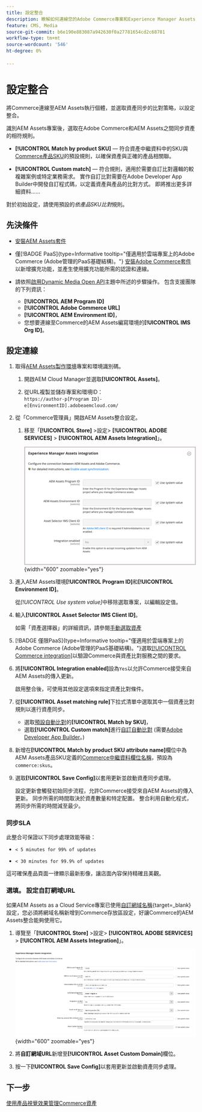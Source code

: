 ```yaml
---
title: 設定整合
description: 瞭解如何連線您的Adobe Commerce專案和Experience Manager Assets專案，以啟用這兩個系統之間的資產同步。
feature: CMS, Media
source-git-commit: b6e190e883087a942630f0a27781654cd2c68781
workflow-type: tm+mt
source-wordcount: '546'
ht-degree: 0%

---
```



# 設定整合

將Commerce連線至AEM Assets執行個體，並選取資產同步的比對策略，以設定整合。

識別AEM Assets專案後，選取在Adobe Commerce和AEM Assets之間同步資產的相符規則。

* **[!UICONTROL Match by product SKU]** — 符合資產中繼資料中的SKU與[Commerce產品SKU](https://experienceleague.adobe.com/zh-hant/docs/commerce-operations/implementation-playbook/glossary#sku)的預設規則，以確保資產與正確的產品相關聯。

* **[!UICONTROL Custom match]** — 符合規則，適用於需要自訂比對邏輯的較複雜案例或特定業務需求。 實作自訂比對需要在Adobe Developer App Builder中開發自訂程式碼，以定義資產與產品的比對方式。 即將推出更多詳細資料……

對於初始設定，請使用預設的&#x200B;*依產品SKU比對*&#x200B;規則。

## 先決條件

* [安裝AEM Assets套件](configure-aem.md)

* 僅[!BADGE PaaS]{type=Informative tooltip="僅適用於雲端專案上的Adobe Commerce (Adobe管理的PaaS基礎結構)。"} [安裝Adobe Commerce套件](configure-commerce.md)以新增擴充功能，並產生使用擴充功能所需的認證和連線。

* 請依照[啟用Dynamic Media Open API](https://experienceleague.adobe.com/zh-hant/docs/experience-manager-cloud-service/content/assets/dynamicmedia/dynamic-media-open-apis/dynamic-media-open-apis-overview#enable-dynamic-media-open-apis)主題中所述的步驟操作。 包含支援團隊的下列資訊：

   * **[!UICONTROL AEM Program ID]**
   * **[!UICONTROL Adobe Commerce URL]**
   * **[!UICONTROL AEM Environment ID]**，
   * 您想要連線至Commerce的AEM Assets編寫環境的&#x200B;**[!UICONTROL IMS Org ID]**。

## 設定連線

1. 取得[AEM Assets製作環境](https://experienceleague.adobe.com/zh-hant/docs/experience-manager-cloud-service/content/sites/authoring/quick-start)專案和環境識別碼。

   1. 開啟AEM Cloud Manager並選取&#x200B;**[!UICONTROL Assets]**。

   1. 從URL複製並儲存專案和環境ID： <br>`https://author-p[Program ID]-e[EnvironmentID].adobeaemcloud.com/`

1. 從「Commerce管理員」開啟AEM Assets整合設定。

   1. 移至「**[!UICONTROL Store]** >設定> **[!UICONTROL ADOBE SERVICES]** > **[!UICONTROL AEM Assets Integration]**」。

      ![AEM Assets整合啟用整合](../assets/aem-assets-integration-enable-config.png){width="600" zoomable="yes"}

1. 進入AEM Assets環境&#x200B;**[!UICONTROL Program ID]**&#x200B;和&#x200B;**[!UICONTROL Environment ID]**。

   從&#x200B;*[!UICONTROL Use system value]*&#x200B;中移除選取專案，以編輯設定值。

1. 輸入&#x200B;**[!UICONTROL Asset Selector IMS Client ID]**。

   如需「資產選擇器」的詳細資訊，請參閱[手動選取資產](../synchronize/asset-selector-integration.md)

1. [!BADGE 僅限PaaS]{type=Informative tooltip="僅適用於雲端專案上的Adobe Commerce (Adobe管理的PaaS基礎結構)。"}選取[[!UICONTROL Commerce integration]](configure-commerce.md#add-the-integration-to-the-commerce-environment)以驗證Commerce與資產比對服務之間的要求。

1. 將&#x200B;**[!UICONTROL Integration enabled]**&#x200B;設為`Yes`以允許Commerce接受來自AEM Assets的傳入更新。

   啟用整合後，可使用其他設定選項來指定資產比對條件。

1. 從&#x200B;**[!UICONTROL Asset matching rule]**&#x200B;下拉式清單中選取其中一個資產比對規則以進行資產同步。

   * 選取[預設自動比對](../synchronize/default-match.md)的&#x200B;**[!UICONTROL Match by SKU]**，
   * 選取&#x200B;**[!UICONTROL Custom match]**&#x200B;進行[自訂自動比對](../synchronize/custom-match.md) (需要[Adobe Developer App Builder](https://experienceleague.adobe.com/zh-hant/docs/commerce-learn/tutorials/adobe-developer-app-builder/introduction-to-app-builder)。)

1. 新增在&#x200B;**[!UICONTROL Match by product SKU attribute name]**&#x200B;欄位中為AEM Assets產品SKU定義的[Commerce中繼資料欄位名稱](configure-aem.md#configure-metadata)，預設為`commerce:skus`。

1. 選取&#x200B;**[!UICONTROL Save Config]**&#x200B;以套用更新並啟動資產同步處理。

   設定更新會觸發初始同步流程，允許Commerce接受來自AEM Assets的傳入更新。 同步所需的時間取決於資產數量和特定配置。 整合利用自動化程式，將同步所需的時間減至最少。

### 同步SLA

此整合可保證以下同步處理效能等級：

* `< 5 minutes for 99% of updates`

* `< 30 minutes for 99.9% of updates`

這可確保產品頁面一律顯示最新影像，讓店面內容保持精確且美觀。

### 選填。 設定自訂網域URL

如果AEM Assets as a Cloud Service專案已使用[自訂網域名稱](https://experienceleague.adobe.com/zh-hant/docs/experience-manager-cloud-service/content/implementing/using-cloud-manager/custom-domain-names/add-custom-domain-name){target=_blank}設定，您必須將網域名稱新增到Commerce存放區設定，好讓Commerce的AEM Assets整合能夠使用它。

1. 導覽至「**[!UICONTROL Store]** >設定> **[!UICONTROL ADOBE SERVICES]** > **[!UICONTROL AEM Assets Integration]**」。

   ![AEM Assets整合啟用整合](../assets/aem-assets-view.png){width="600" zoomable="yes"}

1. 將&#x200B;**自訂網域URL**&#x200B;新增至&#x200B;**[!UICONTROL Asset Custom Domain]**&#x200B;欄位。

1. 按一下&#x200B;**[!UICONTROL Save Config]**&#x200B;以套用更新並啟動資產同步處理。

## 下一步

[使用產品視覺效果管理Commerce資產](../manage-assets.md)
